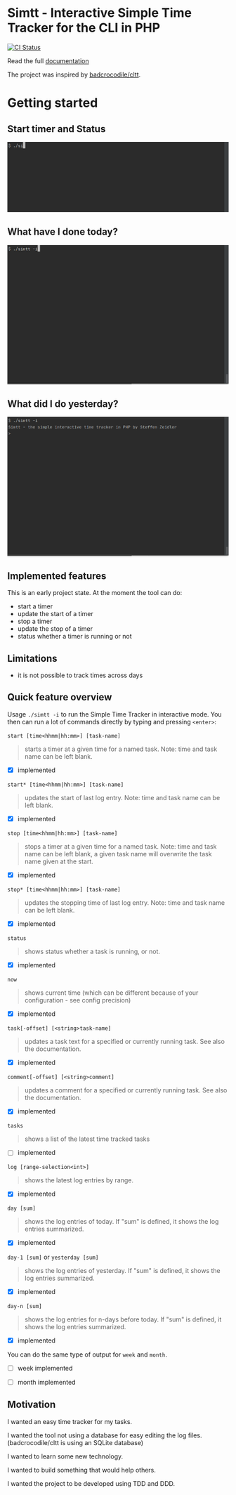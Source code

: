 # Simtt - Interactive Simple Time Tracker for the CLI in PHP

[![CI Status](https://github.com/sigma-z/simtt/workflows/Continuous%20Integration/badge.svg)](https://github.com/sigma-z/simtt/actions)

Read the full [documentation](https://github.com/sigma-z/simtt/blob/master/docs/documentation.md)

The project was inspired by [badcrocodile/cltt](https://github.com/badcrocodile/cltt).


# Getting started

## Start timer and Status

![Start timer and Status](https://github.com/sigma-z/simtt/raw/master/docs/assets/start_timer_and_status.gif)


## What have I done today?

![day and day sum](https://github.com/sigma-z/simtt/raw/master/docs/assets/day_and_day_sum.gif)


## What did I do yesterday?

![yesterday and yesterday sum](https://github.com/sigma-z/simtt/raw/master/docs/assets/yesterday_and_yesterday_sum.gif)


## Implemented features

This is an early project state. At the moment the tool can do:
- start a timer
- update the start of a timer
- stop a timer
- update the stop of a timer
- status whether a timer is running or not


## Limitations

- it is not possible to track times across days


## Quick feature overview

Usage `./simtt -i` to run the Simple Time Tracker in interactive mode.
 You then can run a lot of commands directly by typing and pressing `<enter>`:

`start [time<hhmm|hh:mm>] [task-name]`
> starts a timer at a given time for a named task. Note: time and task name can be left blank.
- [x] implemented

`start* [time<hhmm|hh:mm>] [task-name]`
> updates the start of last log entry. Note: time and task name can be left blank.
- [x] implemented

`stop [time<hhmm|hh:mm>] [task-name]`
> stops a timer at a given time for a named task. Note: time and task name can be left blank, a given task name will overwrite the task name given at the start.
- [x] implemented

`stop* [time<hhmm|hh:mm>] [task-name]`
> updates the stopping time of last log entry. Note: time and task name can be left blank.
- [x] implemented

`status`
> shows status whether a task is running, or not.
- [x] implemented

`now`
> shows current time (which can be different because of your configuration - see config precision)
- [x] implemented

`task[-offset] [<string>task-name]`
> updates a task text for a specified or currently running task. See also the documentation.
- [x] implemented

`comment[-offset] [<string>comment]`
> updates a comment for a specified or currently running task. See also the documentation.
- [x] implemented

`tasks`
> shows a list of the latest time tracked tasks
- [ ] implemented

`log [range-selection<int>]`
> shows the latest log entries by range.
- [x] implemented

`day [sum]`
> shows the log entries of today. If "sum" is defined, it shows the log entries summarized.
- [x] implemented

`day-1 [sum]` or `yesterday [sum]`
> shows the log entries of yesterday. If "sum" is defined, it shows the log entries summarized.
- [x] implemented

`day-n [sum]`
> shows the log entries for n-days before today. If "sum" is defined, it shows the log entries summarized.
- [x] implemented

You can do the same type of output for `week` and `month`.
- [ ] week implemented
- [ ] month implemented


## Motivation

I wanted an easy time tracker for my tasks.

I wanted the tool not using a database for easy editing the log files. (badcrocodile/cltt is using an SQLite database)

I wanted to learn some new technology.

I wanted to build something that would help others.

I wanted the project to be developed using TDD and DDD.
